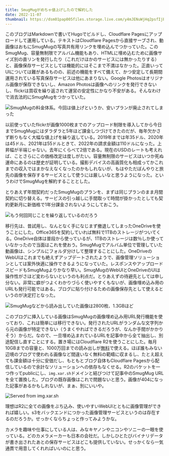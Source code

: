```yaml
---
title: SmugMugがめちゃ値上げしたので解約した
date: 2022-11-07
thumbnail: https://dsm01pap005files.storage.live.com/y4mJENuWjHq2psfIjEDuYee7EPzlUbdVc9psTqZqe029CeF2MN0IqjyqeqtaD5drIsxDLFjhVhFBiuVphscIKq3AH9QE0TWHPzVeHbOgi9g6HOy7AUReOb2lWeEgHsUvhEUt6ymTsCc_nqVqirPJ48z0tqbSjckXxCDWNnGxpSGWn2F-ccl2ebcPP4NenPlt0d3?width=1024&height=577&cropmode=none
---
```


このブログはMarkdownで書いてHugoでビルドし、Cloudflare Pagesにアップロードして運用している。テキストはCloudflare Pagesから直接サーブされ、動画像はおもにSmugMugの写真共有用リンクを埋め込んでつかっていた。このSmugMug、容量無制限でアルバム機能もあり、HTMLに埋め込むために画像サイズ別の直リンを発行したり（これだけほかのサービスには無かったりする）と、画像保存サービスとしては機能的にはそこまで不満はなかった。正直いってUIについては難があるものの、前述の機能をすべて備えて、かつ安定して長期間運用されている写真保存サービスは他にあまりない。Google Photosはオリジナル画像が保存できないし、Amazon Photosは画像へのリンクを発行できないし、flickrは買収を繰り返されて運営の安定性にかなり不安がある。そんなわけで消去法的にSmugMugをつかっていた。

![SmugMugの料金体系。今回は値上げというか、安いプランが廃止されてしまった](https://dsm01pap005files.storage.live.com/y4mhr0-Ws2rtoZGOUzZf2gCe-oGy3ewFp9P_4vGSrTLpLEkKxhOtZvI-zQatvmBMha6cIJFs7Y4BHMJnzp6thI_5e-JNZYyfqIJJ5Dv8vRXCUUdsODdGPQ3wv5lWdVnUtRFklTcWgzfxVuMP79xlZVTn0tzf14giaf1x0FGNkZjw02IuLfvgUYsQw-iXAqWx9cS?width=1024&height=660&cropmode=none)

以前使っていたflickrが画像1000枚までのアップロード制限を導入してから今日までSmugMugにはダラダラと5年ほど課金しつづけてきたのだが、毎年欠かさず断りもなく大幅な値上げを繰り返している。2019年までは年35ドル、2020年は45ドル、2021年は55ドルときて、2022年の請求金額は110ドルになった。上昇幅が半端じゃない。去年にくらべて2倍である。現在のUSDのレートも考えれば、ことさらにこの価格改定は度しがたい。容量無制限のサービスはいつか死ぬ運命にあるのは歴史が証明している。撮影デバイスの高画質化も相成ってかこれまでの収入ではまかなえなくなったのかもしれないが、もはやただぼんやりと旅先の画像を保存するサービスとして使うには厳しいなと思うようになった。というわけでSmugMugを解約することとした。

とりあえず年間契約だったSmugMugのプランを、まずは同じプランのまま月間契約に切り替える。サービスの引っ越しに手間取って時間が掛かったとしても契約更新月に新価格で1年分課金されないようにしておこう。

![もう何回同じことを繰り返しているのだろう](https://dsm01pap005files.storage.live.com/y4mJENuWjHq2psfIjEDuYee7EPzlUbdVc9psTqZqe029CeF2MN0IqjyqeqtaD5drIsxDLFjhVhFBiuVphscIKq3AH9QE0TWHPzVeHbOgi9g6HOy7AUReOb2lWeEgHsUvhEUt6ymTsCc_nqVqirPJ48z0tqbSjckXxCDWNnGxpSGWn2F-ccl2ebcPP4NenPlt0d3?width=1024&height=577&cropmode=none)

移行先は、昔試用し、なんとなく手になじまず撤退してしまったOneDriveを使うことにした。Office365を契約していれば無料で1TBのストレージがついてくる。OneDrive自体は普段から使っているが、1TBのストレージは数％しか使っていなかったので当面はこれを使おう。SmugMugでアルバム単位で管理していた動画像は、シンプルにフォルダ分けして整理することにした。OneDriveのWebUIはこれまでも絶えずアップデートされたようで、画像管理ソリューションとしては案外快適に操作できるようになっていた。レスポンスやアップロードスピードもSmugMugよりかなり早い。SmugMugのWebUIとOneDriveのUIは操作性がさほど変わらないというのも利点だ。とりあえずの待避先としては申し分ない。非常に癖がつよくわかりづらく使いやすくもないが、画像埋め込み用のURLも発行可能ではある。ブログに貼り付けるための画像保存先として使えるというのが決定打となった。

![SmugMugなどから読み出していた画像は2800枚、1.3GBほど](https://dsm01pap005files.storage.live.com/y4mIyyBCWkA8rtaua8CwJf6neif1oUwZloK3wy24oP3qjIu6QREfUMzbfdpGDaMT_Y0M5OezTZ25iz-W_H9W1O5iEOosE6RfQYiPX-wjxZR5SXZ9a6l3bSU5PjeDNy8iPeEYNC-wUXB6r87nULXXTLrMtDRLeR6vSDXzl27Mqupz-9j3EuOaSuOyBJUEzu-o3AG?width=1024&height=596&cropmode=none)

このブログに挿入している画像はSmugMugの画像埋め込み用URL発行機能を使っており、これは簡単には移行できない。発行されたURLがランダムな文字列から元の画像が特定できない（うまくやればできるだろうが、なんか手間がかかりそう）からだ。なので、一旦埋め込まれているURLを記事中から全て抽出し、別途配信し直すことにする。置き場にはCloudflare R2を使うことにした。毎月10GBまでの容量と、1000万回までの読み出しが[無料](https://developers.cloudflare.com/r2/platform/pricing/)で使える。ほぼ誰もみない辺境のブログで使われる画像など間違いなく無料の範疇に収まるし、たとえ超えても課金額は十分に安価だし、もともとブログ自体もCloudflare Pagesから配信しているので余計なソリューションへの依存もなくせる。R2のバケットを一つ作ってpublicにし、`img.xar.sh`ドメインと結びつけて記事中のSmugMug URLを全て置換した。ブログの既存画像はこれで問題ないと思う。画像が404になった記事があるかもしれないが、まぁ、別にいいや。

![Served from img.xar.sh](https://img.xar.sh/11753047173_ab66b7564d_h.jpg)

理想はR2に全ての画像をぶち込み、使いやすいWebUIとともに画像管理ができれば嬉しい。s3をバックエンドにつかった画像管理サービスというのは存在するのだろうか。せっかくならちょっと作ってみようかな。

カメラを趣味や仕事にしている人は、みなキヤノンやニコンやソニーの一眼を使っている。どのカメラメーカーも日本の会社だ。しかしひとたびバイナリデータが書き出されたあとの保存サービスはどこも提供していない。せっかくなら一気通貫で用意してくれればいいのにと思う。
